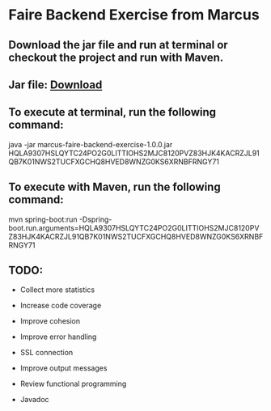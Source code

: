 # Faire Backend Exercise from Marcus

## Download the jar file and run at terminal or checkout the project and run with Maven.

## Jar file: [Download](https://drive.google.com/open?id=130rhC1Mdttlu9TrxhNLmPES5HpL4xsv_)

## To execute at terminal, run the following command:

java -jar marcus-faire-backend-exercise-1.0.0.jar HQLA9307HSLQYTC24PO2G0LITTIOHS2MJC8120PVZ83HJK4KACRZJL91QB7K01NWS2TUCFXGCHQ8HVED8WNZG0KS6XRNBFRNGY71
  
## To execute with Maven, run the following command:
  
mvn spring-boot:run -Dspring-boot.run.arguments=HQLA9307HSLQYTC24PO2G0LITTIOHS2MJC8120PVZ83HJK4KACRZJL91QB7K01NWS2TUCFXGCHQ8HVED8WNZG0KS6XRNBFRNGY71
  
## TODO:

- Collect more statistics

- Increase code coverage

- Improve cohesion

- Improve error handling

- SSL connection

- Improve output messages

- Review functional programming

- Javadoc
